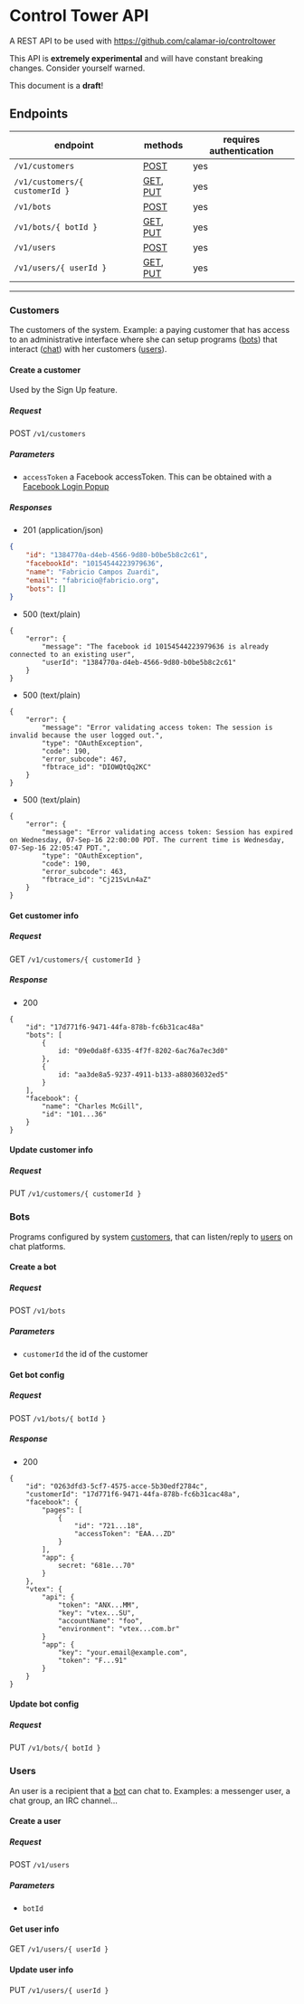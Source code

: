 # Control Tower API

A REST API to be used with https://github.com/calamar-io/controltower

This API is **extremely experimental** and will have constant breaking changes. Consider yourself warned.

This document is a **draft**!

## Endpoints

| endpoint | methods | requires authentication |
|----------|------|---------|
| ```/v1/customers``` | [POST](#create-a-customer) | yes |
| ```/v1/customers/{ customerId }``` | [GET](#get-customer-info), [PUT](#update-customer-info) | yes |
| ```/v1/bots``` | [POST](#create-a-bot) | yes |
| ```/v1/bots/{ botId }``` | [GET](#get-bot-config), [PUT](#update-bot-config) | yes |
| ```/v1/users``` | [POST](#create-a-user) | yes |
| ```/v1/users/{ userId }``` | [GET](#get-user-info), [PUT](#update-user-info) | yes |

---

### Customers

The customers of the system.
Example: a paying customer that has access to an
administrative interface where she can setup programs ([bots](#bots))
that interact ([chat](#chats)) with her customers ([users](#users)).

#### Create a customer

Used by the Sign Up feature.

##### Request
POST ```/v1/customers```

##### Parameters

- ```accessToken``` a Facebook accessToken.
This can be obtained with a [Facebook Login Popup][facebooklogin]

##### Responses
- 201 (application/json)
```json
{
	"id": "1384770a-d4eb-4566-9d80-b0be5b8c2c61",
	"facebookId": "10154544223979636",
	"name": "Fabricio Campos Zuardi",
	"email": "fabricio@fabricio.org",
	"bots": []
}
```
- 500 (text/plain)
```text
{
	"error": {
		"message": "The facebook id 10154544223979636 is already connected to an existing user",
		"userId": "1384770a-d4eb-4566-9d80-b0be5b8c2c61"
	}
}
```
- 500 (text/plain)
```text
{
	"error": {
		"message": "Error validating access token: The session is invalid because the user logged out.",
		"type": "OAuthException",
		"code": 190,
		"error_subcode": 467,
		"fbtrace_id": "DIOWQtQq2KC"
	}
}
```
- 500 (text/plain)
```text
{
	"error": {
		"message": "Error validating access token: Session has expired on Wednesday, 07-Sep-16 22:00:00 PDT. The current time is Wednesday, 07-Sep-16 22:05:47 PDT.",
		"type": "OAuthException",
		"code": 190,
		"error_subcode": 463,
		"fbtrace_id": "Cj21SvLn4aZ"
	}
}
```

#### Get customer info
##### Request
GET ```/v1/customers/{ customerId }```

##### Response
- 200
```
{
    "id": "17d771f6-9471-44fa-878b-fc6b31cac48a"
    "bots": [
        {
            id: "09e0da8f-6335-4f7f-8202-6ac76a7ec3d0"
        },
        {
            id: "aa3de8a5-9237-4911-b133-a88036032ed5"
        }
    ],
    "facebook": {
        "name": "Charles McGill",
        "id": "101...36"
    }
}
```

#### Update customer info
##### Request
PUT ```/v1/customers/{ customerId }```


### Bots

Programs configured by system [customers](customers), that can listen/reply to [users](#users) on chat platforms.

#### Create a bot
##### Request
POST ```/v1/bots```

##### Parameters

- ```customerId``` the id of the customer

#### Get bot config
##### Request
POST ```/v1/bots/{ botId }```
##### Response
- 200

```
{
    "id": "0263dfd3-5cf7-4575-acce-5b30edf2784c",
    "customerId": "17d771f6-9471-44fa-878b-fc6b31cac48a",
    "facebook": {
        "pages": [
            {
                "id": "721...18",
                "accessToken": "EAA...ZD"
            }
        ],
        "app": {
            secret: "681e...70"
        }
    },
    "vtex": {
        "api": {
            "token": "ANX...MM",
            "key": "vtex...SU",
            "accountName": "foo",
            "environment": "vtex...com.br"
        }
        "app": {
            "key": "your.email@example.com",
            "token": "F...91"
        }
    }
}
```

#### Update bot config

##### Request
PUT ```/v1/bots/{ botId }```

### Users

An user is a recipient that a [bot](#bot) can chat to. Examples: a messenger
user, a chat group, an IRC channel…

#### Create a user

##### Request
POST ```/v1/users```

##### Parameters

- ```botId```

#### Get user info

GET ```/v1/users/{ userId }```

#### Update user info

PUT ```/v1/users/{ userId }```



[facebooklogin]: https://developers.facebook.com/docs/facebook-login/web
